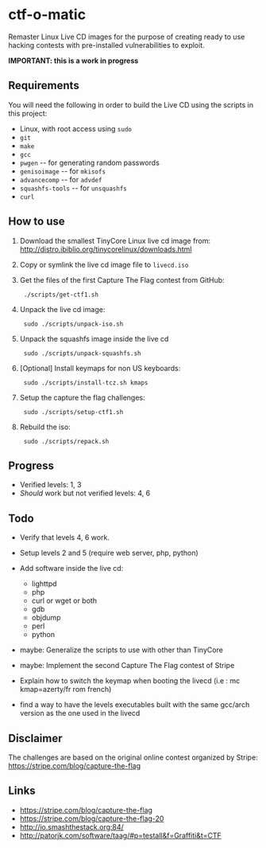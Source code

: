 ctf-o-matic
===========
Remaster Linux Live CD images for the purpose of creating ready to
use hacking contests with pre-installed vulnerabilities to exploit.

**IMPORTANT: this is a work in progress**


Requirements
------------
You will need the following in order to build the Live CD using
the scripts in this project:

* Linux, with root access using `sudo`
* `git`
* `make`
* `gcc`
* `pwgen` -- for generating random passwords
* `genisoimage` -- for `mkisofs`
* `advancecomp` -- for `advdef`
* `squashfs-tools` -- for `unsquashfs`
* `curl`


How to use
----------
1. Download the smallest TinyCore Linux live cd image from: 
   http://distro.ibiblio.org/tinycorelinux/downloads.html

2. Copy or symlink the live cd image file to `livecd.iso`

3. Get the files of the first Capture The Flag contest from GitHub:

        ./scripts/get-ctf1.sh

4. Unpack the live cd image:

        sudo ./scripts/unpack-iso.sh

5. Unpack the squashfs image inside the live cd

        sudo ./scripts/unpack-squashfs.sh

6. [Optional] Install keymaps for non US keyboards:

        sudo ./scripts/install-tcz.sh kmaps

7. Setup the capture the flag challenges:

        sudo ./scripts/setup-ctf1.sh

8. Rebuild the iso:

        sudo ./scripts/repack.sh


Progress
--------
* Verified levels: 1, 3
* *Should* work but not verified levels: 4, 6


Todo
----
* Verify that levels 4, 6 work.

* Setup levels 2 and 5 (require web server, php, python)

* Add software inside the live cd:
    - lighttpd
    - php
    - curl or wget or both
    - gdb
    - objdump
    - perl
    - python

* maybe: Generalize the scripts to use with other than TinyCore

* maybe: Implement the second Capture The Flag contest of Stripe

* Explain how to switch the keymap when booting the livecd (i.e : mc kmap=azerty/fr rom french) 

* find a way to have the levels executables built with the same gcc/arch version as the one used in the livecd

Disclaimer
----------
The challenges are based on the original online contest
organized by Stripe:
https://stripe.com/blog/capture-the-flag


Links
-----
* https://stripe.com/blog/capture-the-flag
* https://stripe.com/blog/capture-the-flag-20
* http://io.smashthestack.org:84/
* http://patorjk.com/software/taag/#p=testall&f=Graffiti&t=CTF


